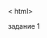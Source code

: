 < html>
<head>
     <meta charset="utf-8">
     <title>Сдаю домашнее задание</title>
</head>
<body>
     <p>задание 1</p>
</body>
</html>
